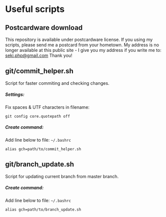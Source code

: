 # Useful scripts

## Postcardware download
This repository is available under postcardware license. If you using my scripts, please send me a postcard from your hometown. My address is no longer available at this public site - I give you my address if you write me to: seki.php@gmail.com Thank you!

## git/commit_helper.sh
Script for faster commiting and checking changes.

##### Settings:
Fix spaces & UTF characters in filename:
```
git config core.quotepath off
```
##### Create command:

Add line below to file: `~/.bashrc`
```
alias gch=path/to/commit_helper.sh
```

## git/branch_update.sh
Script for updating current branch from master branch.

##### Create command:

Add line below to file: `~/.bashrc`
```
alias gch=path/to/branch_update.sh
```